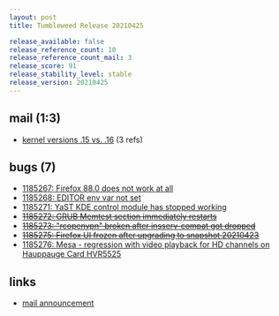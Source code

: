 ```yaml
---
layout: post
title: Tumbleweed Release 20210425

release_available: false
release_reference_count: 10
release_reference_count_mail: 3
release_score: 91
release_stability_level: stable
release_version: 20210425
---
```


## mail (1:3)

- [kernel versions .15 vs. .16](https://github.com/boombatower/tumbleweed-review/issues/10) (3 refs)

## bugs (7)

<!--more-->

- [1185267: Firefox 88.0 does not work at all](https://bugzilla.opensuse.org/show_bug.cgi?id=1185267)
- [1185268: EDITOR env var not set](https://bugzilla.opensuse.org/show_bug.cgi?id=1185268)
- [1185271: YaST KDE control module has stopped working](https://bugzilla.opensuse.org/show_bug.cgi?id=1185271)
- ~~[1185272: GRUB Memtest section immediately restarts](https://bugzilla.opensuse.org/show_bug.cgi?id=1185272)~~
- ~~[1185273: "rcopenvpn" broken after insserv-compat got dropped](https://bugzilla.opensuse.org/show_bug.cgi?id=1185273)~~
- ~~[1185275: Firefox UI frozen after upgrading to snapshot 20210423](https://bugzilla.opensuse.org/show_bug.cgi?id=1185275)~~
- [1185276: Mesa - regression with video playback for HD channels on Hauppauge Card HVR5525](https://bugzilla.opensuse.org/show_bug.cgi?id=1185276)



## links

- [mail announcement](https://github.com/boombatower/tumbleweed-review/issues/10)
